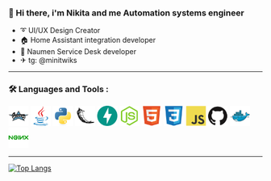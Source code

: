 ### 👋 Hi there, i'm Nikita and me Automation systems engineer

- ➰ UI/UX Design Creator
- 🏠 Home Assistant integration developer
- 🤖 Naumen Service Desk developer
- ✈ tg: @minitwiks

-----------

### :hammer_and_wrench: Languages and Tools :
<div>
<img src="https://github.com/devicons/devicon/blob/master/icons/groovy/groovy-original.svg" title="Groovy" **alt="Git" width="40" height="40"/>
<img src="https://github.com/devicons/devicon/blob/master/icons/java/java-original.svg" title="Groovy" **alt="Git" width="40" height="40"/>
<img src="https://github.com/devicons/devicon/blob/master/icons/python/python-original.svg" title="Groovy" **alt="Git" width="40" height="40"/>
<img src="https://github.com/devicons/devicon/blob/master/icons/flask/flask-original.svg" title="Groovy" **alt="Git" width="40" height="40"/>
<img src="https://github.com/devicons/devicon/blob/master/icons/fastapi/fastapi-original.svg" title="Groovy" **alt="Git" width="40" height="40"/>
<img src="https://github.com/devicons/devicon/blob/master/icons/nodejs/nodejs-original.svg" title="Groovy" **alt="Git" width="40" height="40"/>
<img src="https://github.com/devicons/devicon/blob/master/icons/html5/html5-original.svg" title="Groovy" **alt="Git" width="40" height="40"/>
<img src="https://github.com/devicons/devicon/blob/master/icons/css3/css3-original.svg" title="Groovy" **alt="Git" width="40" height="40"/>
<img src="https://github.com/devicons/devicon/blob/master/icons/javascript/javascript-original.svg" title="Groovy" **alt="Git" width="40" height="40"/>
<img src="https://github.com/devicons/devicon/blob/master/icons/github/github-original.svg" title="Git" **alt="Git" width="40" height="40"/>
<img src="https://github.com/devicons/devicon/blob/master/icons/docker/docker-original.svg" title="Groovy" **alt="Git" width="40" height="40"/>
<img src="https://github.com/devicons/devicon/blob/master/icons/nginx/nginx-original.svg" title="Groovy" **alt="Git" width="40" height="40"/>
</div>

-----------

[![Top Langs](https://github-readme-stats.vercel.app/api/top-langs/?username=ErilovNikita&layout=donut )](https://github.com/anuraghazra/github-readme-stats)
